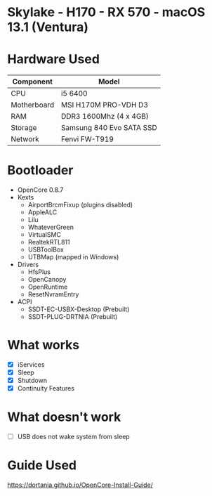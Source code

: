 # Skylake - H170 - RX 570 - macOS 13.1 (Ventura)

# Hardware Used
| Component | Model |
| --------- | ----- |
| CPU | i5 6400 |
| Motherboard | MSI H170M PRO-VDH D3|
| RAM | DDR3 1600Mhz (4 x 4GB)|
| Storage | Samsung 840 Evo SATA SSD|
| Network | Fenvi FW-T919|

# Bootloader 
- OpenCore 0.8.7
- Kexts
  - AirportBrcmFixup (plugins disabled)
  - AppleALC
  - Lilu
  - WhateverGreen
  - VirtualSMC
  - RealtekRTL811
  - USBToolBox
  - UTBMap (mapped in Windows)
- Drivers
  - HfsPlus
  - OpenCanopy
  - OpenRuntime
  - ResetNvramEntry
- ACPI
  - SSDT-EC-USBX-Desktop (Prebuilt)
  - SSDT-PLUG-DRTNIA (Prebuilt)

# What works
- [x] iServices
- [x] Sleep
- [x] Shutdown
- [x] Continuity Features

# What doesn't work
- [ ] USB does not wake system from sleep

# Guide Used
https://dortania.github.io/OpenCore-Install-Guide/
